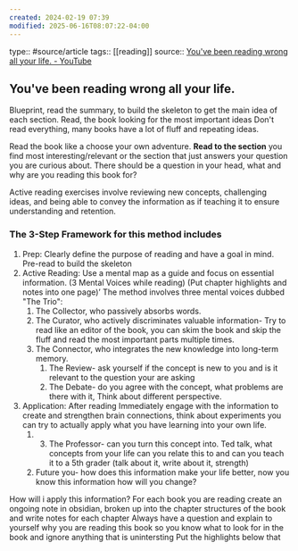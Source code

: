 ```yaml
---
created: 2024-02-19 07:39
modified: 2025-06-16T08:07:22-04:00
---
```

type:: #source/article 
tags:: [[reading]]
source:: [You've been reading wrong all your life. - YouTube](https://www.youtube.com/watch?v=DpIrzA2ohcg&t=1s)
## You've been reading wrong all your life.

Blueprint, read the summary, to build the skeleton to get the main idea of each section.
Read, the book looking for the most important ideas
Don't read everything, many books have a lot of fluff and repeating ideas.

Read the book like a choose your own adventure. **Read to the section** you find most interesting/relevant or the section that just answers your question you are curious about. There should be a question in your head, what and why are you reading this book for?

Active reading exercises involve reviewing new concepts, challenging ideas, and being able to convey the information as if teaching it to ensure understanding and retention.

### The 3-Step Framework for this method includes
1. Prep: Clearly define the purpose of reading and have a goal in mind. Pre-read to build the skeleton
2. Active Reading: Use a mental map as a guide and focus on essential information.
	(3 Mental Voices while reading) (Put chapter highlights and notes into one page)’
	The method involves three mental voices dubbed "The Trio":
	1. The Collector, who passively absorbs words.
	2. The Curator, who actively discriminates valuable information- Try to read like an editor of the book, you can skim the book and skip the fluff and read the most important parts multiple times.
	3. The Connector, who integrates the new knowledge into long-term memory.
		1. The Review- ask yourself if the concept is new to you and is it relevant to the question your are asking
		2. The Debate- do you agree with the concept, what problems are there with it, Think about different perspective.
2. Application: After reading Immediately engage with the information to create and strengthen brain connections, think about experiments you can try to actually apply what you have learning into your own life.
	1. 3. The Professor- can you turn this concept into. Ted talk, what concepts from your life can you relate this to and can you teach it to a 5th grader (talk about it, write about it, strength)
	2. Future you- how does this information make your life better, now you know this information how will you change?


How will i apply this information?
For each book you are reading create an ongoing note in obsidian, broken up into the chapter structures of the book and write notes for each chapter
Always have a question and explain to yourself why you are reading this book so you know what to look for in the book and ignore anything that is unintersting
Put the highlights below that
